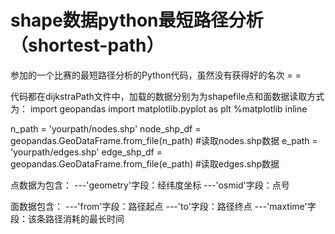 # shape数据python最短路径分析（shortest-path）
参加的一个比赛的最短路径分析的Python代码，虽然没有获得好的名次 = =

代码都在dijkstraPath文件中，加载的数据分别为为shapefile点和面数据读取方式为：
import geopandas
import matplotlib.pyplot as plt
%matplotlib inline

n_path = 'yourpath/nodes.shp' 
node_shp_df = geopandas.GeoDataFrame.from_file(n_path) #读取nodes.shp数据                                                                                                                                                                                                         e_path = 'yourpath/edges.shp'
edge_shp_df = geopandas.GeoDataFrame.from_file(e_path) #读取edges.shp数据

点数据为包含：
---'geometry'字段：经纬度坐标
---'osmid'字段：点号

面数据包含：
---'from'字段：路径起点
---'to'字段：路径终点
---'maxtime'字段：该条路径消耗的最长时间


